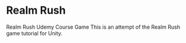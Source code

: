 # Realm Rush
 Realm Rush Udemy Course Game
 This is an attempt of the Realm Rush game tutorial for Unity.
